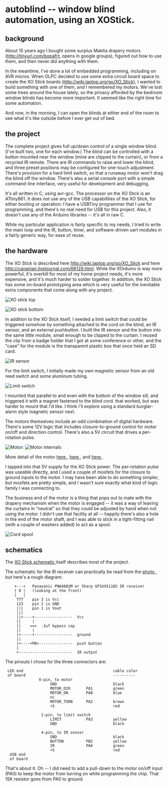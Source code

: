 
autoblind -- window blind automation, using an XOStick.
=========

background
----------
About 15 years ago I bought some surplus Makita drapery motors
(http://tinyurl.com/bqpafrt, opens in google groups), figured out
how to use them, and then never did anything with them.

In the meantime, I've done a lot of embedded programming,
including on AVR micros.  When OLPC decided to use some extra
circuit board space to create the XO Stick boards
(http://wiki.laptop.org/go/XO_Stick), I wanted to build something
with one of them, and I remembered my motors.  We've lost some
trees around the house lately, so the privacy afforded by the
bedroom window blinds has become more important.  It seemed like
the right time for some automation.

And now, in the morning, I can open the blinds at either end of
the room to see what it's like outside before I ever get out of
bed.

the project
-----------
The complete project gives full up/down control of a single
window blind.  (I've built two, one for each window.)  The blind
can be controlled with a button mounted near the window (mine are
clipped to the curtain), or from a recycled IR remote.  There are
IR commands to raise and lower the blind, and three preset
positions may be configured for one-touch adjustment.  There's
provision for a hard limit switch, so that a runaway motor won't
drag the blind off the window.  There's also a serial console
port with a simple command-line interface, very useful for
development and debugging.

It's all written in C, using avr-gcc.  The processor on the XO
Stick is an ATtiny861.  It does _not_ use any of the USB
capabilities of the XO Stick, for either booting or operation:  I
have a USBTiny programmer that I use for programming, and there's
no real need for USB for this project.  Also, it doesn't use any
of the Arduino libraries -- it's all in raw C.

While my particular application is fairly specific to my needs, I
tried to write the main loop and the IR, button, timer, and
software-driven uart modules in a fairly generic way, for ease of
reuse.


the hardware
------------
The XO Stick is described here http://wiki.laptop.org/go/XO_Stick
and here http://cananian.livejournal.com/66129.html.  While the
XOrduino is way more powerful, it's overkill for most of my home
project needs, it's more expensive, and it's much harder to
solder together.  In addition, the XO Stick has some on-board
prototyping area which is very useful for the inevitable extra
components that come along with any project.

![ XO stick top ]( pix/xo_stick_top.jpg )

![ XO stick bottom ]( pix/xo_stick_bottom.jpg )

In addition to the XO Stick itself, I needed a limit switch that
could be triggered somehow by something attached to the cord on
the blind, an IR sensor, and an external pushbutton.  I built the
IR sensor and the button into the same little module, small
enough to be clipped to the curtain.  I reused the clip from a
badge holder that I got at some conference or other, and the
"case" for the module is the transparent plastic box that once
held an SD card.

![ IR sensor ]( pix/ir_receiver.jpg )

For the limit switch, I initially made my own magnetic sensor
from an old reed switch and some aluminum tubing.

![ Limit switch ]( pix/limit_switch.jpg )

I mounted that parallel to and even with the bottom of the window
sill, and triggered it with a magnet fastened to the blind cord.
that worked, but was harder to mount that I'd like.  I think I'll
explore using a standard burglar-alarm style magnetic sensor
next.

The motors themselves include an odd combination of digital
hardware.  There's some 12V logic that includes closure-to-ground
control for motor on/off and direction control.  There's also a
5V circuit that drives a per-rotation pulse.

![ Motor: ]( pix/motor.jpg )
![ Motor internals ]( pix/motor_inside.jpg )

More detail of the motor [ here ]( pix/motor_gear_detail.jpg ), [
here ]( pix/motor_pcb1_detail.jpg ), and [ here ](
pix/motor_pcb2_detail.jpg ).

I tapped into that 5V supply for the XO Stick power.  The
per-rotation pulse was useable directly, and I used a couple of
mosfets for the closure to ground inputs to the motor.  I may
have been able to do something simpler, but mosfets are pretty
simple, and I wasn't sure exactly what kind of logic family I was
connecting to.

The business end of the motor is a thing that pops out to mate
with the drapery mechanism when the motor is engaged -- it was a
way of leaving the curtains in "neutral" so that they could be
adjusted by hand when not using the motor.  I didn't use that
facility at all -- happily there's also a hole in the end of the
motor shaft, and I was able to stick in a tight-fitting nail
(with a couple of washers added) to act as a spool.

![ Cord spool ]( pix/spool.jpg )

schematics
----------
The [ XO Stick schematic ]( ./XO-Stick2-sch.pdf ) itself describes
most of the project.

The schematic for the IR receiver can practically be read from
the [ photo ]( pix/ir_receiver_close.jpg ), but here's a rough diagram:


        +---+   Panasonic PNA4602M or Sharp GP1UX511QS IR receiver
        | O |   (looking at the front)
        |   |
         TTT    pin 3 is Vcc
         123    pin 2 is GND
         |||    pin 1 is Vout
         |||
         ||+----+-----------------  Vcc
         ||     |
         ||    ===  .1uf bypass cap
         ||     |
         |+-----+-----------------  ground
         ||
         |+----+PB+---------------  push button
         |
         +------------------------  IR output


The pinouts I chose for the three connectors are:

     LED end                                        cable color
     of board                                       ----------
                   6-pin, to motor
                        GND                         black
                        MOTOR_DIR       PA1         green
                        MOTOR_ON        PA0         blue
                        nc
                        MOTOR_TURN      PA2         brown
                        +5                          red

                    2-pin, to limit switch
                        LIMIT           PA3         yellow
                        GND                         black

                    4-pin, to IR sensor
                        GND                         black
                        BUTTON          PB2         yellow
                        IR              PA4         green
                        +5                          red
      USB end
      of board


That's about it.  Oh -- I did need to add a pull-down to the motor on/off
input (PA0) to keep the motor from turning on while programming
the chip.  That 15K resistor goes from PA0 to ground.

